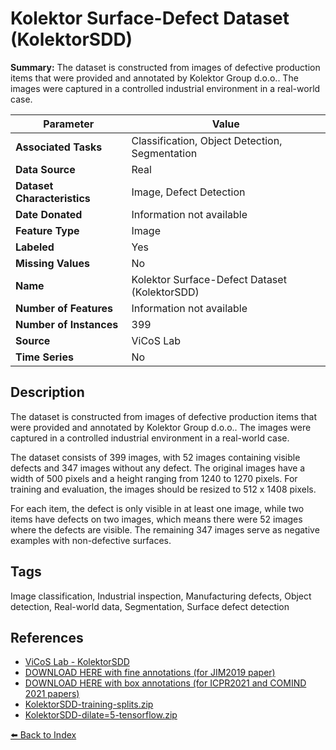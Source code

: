 # Kolektor Surface-Defect Dataset (KolektorSDD)

**Summary:** The dataset is constructed from images of defective production items that were provided and annotated by Kolektor Group d.o.o.. The images were captured in a controlled industrial environment in a real-world case.

| Parameter | Value |
| --- | --- |
| **Associated Tasks** | Classification, Object Detection, Segmentation |
| **Data Source** | Real |
| **Dataset Characteristics** | Image, Defect Detection |
| **Date Donated** | Information not available |
| **Feature Type** | Image |
| **Labeled** | Yes |
| **Missing Values** | No |
| **Name** | Kolektor Surface-Defect Dataset (KolektorSDD) |
| **Number of Features** | Information not available |
| **Number of Instances** | 399 |
| **Source** | ViCoS Lab |
| **Time Series** | No |

## Description

The dataset is constructed from images of defective production items that were provided and annotated by Kolektor Group d.o.o.. The images were captured in a controlled industrial environment in a real-world case.

The dataset consists of 399 images, with 52 images containing visible defects and 347 images without any defect. The original images have a width of 500 pixels and a height ranging from 1240 to 1270 pixels. For training and evaluation, the images should be resized to 512 x 1408 pixels.

For each item, the defect is only visible in at least one image, while two items have defects on two images, which means there were 52 images where the defects are visible. The remaining 347 images serve as negative examples with non-defective surfaces.

## Tags

Image classification, Industrial inspection, Manufacturing defects, Object detection, Real-world data, Segmentation, Surface defect detection

## References

- [ViCoS Lab - KolektorSDD](https://www.vicos.si/resources/kolektorsdd/)
- [DOWNLOAD HERE with fine annotations (for JIM2019 paper)](https://go.vicos.si/kolektorsdd)
- [DOWNLOAD HERE with box annotations (for ICPR2021 and COMIND 2021 papers)](https://go.vicos.si/kolektorsddboxes)
- [KolektorSDD-training-splits.zip](https://data.vicos.si/datasets/KSDD/KolektorSDD-training-splits.zip)
- [KolektorSDD-dilate=5-tensorflow.zip](https://data.vicos.si/datasets/KSDD/KolektorSDD-dilate=5-tensorflow.zip)

[⬅️ Back to Index](../README.md)

